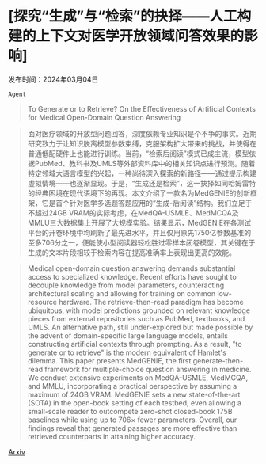 # [探究“生成”与“检索”的抉择——人工构建的上下文对医学开放领域问答效果的影响]

发布时间：2024年03月04日

`Agent`

> To Generate or to Retrieve? On the Effectiveness of Artificial Contexts for Medical Open-Domain Question Answering

> 面对医疗领域的开放型问题回答，深度依赖专业知识是个不争的事实。近期研究致力于让知识脱离模型参数束缚，克服架构扩大带来的挑战，并使得在普通低配硬件上也能进行训练。当前，“检索后阅读”模式已成主流，模型依据PubMed、教科书及UMLS等外部资料库中的相关知识点进行预测。随着特定领域大语言模型的兴起，一种尚待深入探索的新路径——通过提示构建虚拟情境——也逐渐显现。于是，“生成还是检索”，这一抉择如同哈姆雷特的经典困境在现代语境下的再现。本文介绍了一款名为MedGENIE的创新框架，它是首个针对医学多选题答题应用的“生成-后阅读”结构。我们立足于不超过24GB VRAM的实际考虑，在MedQA-USMLE、MedMCQA及MMLU三大数据集上开展了大规模实验。结果显示，MedGENIE在各测试平台的开卷环境中均刷新了最先进水平，并且仅用原先1750亿参数基准的至多706分之一，便能使小型阅读器轻松胜过零样本闭卷模型，其关键在于生成的文本片段相较于检索内容在提高准确率上表现出更高的效能。

> Medical open-domain question answering demands substantial access to specialized knowledge. Recent efforts have sought to decouple knowledge from model parameters, counteracting architectural scaling and allowing for training on common low-resource hardware. The retrieve-then-read paradigm has become ubiquitous, with model predictions grounded on relevant knowledge pieces from external repositories such as PubMed, textbooks, and UMLS. An alternative path, still under-explored but made possible by the advent of domain-specific large language models, entails constructing artificial contexts through prompting. As a result, "to generate or to retrieve" is the modern equivalent of Hamlet's dilemma. This paper presents MedGENIE, the first generate-then-read framework for multiple-choice question answering in medicine. We conduct extensive experiments on MedQA-USMLE, MedMCQA, and MMLU, incorporating a practical perspective by assuming a maximum of 24GB VRAM. MedGENIE sets a new state-of-the-art (SOTA) in the open-book setting of each testbed, even allowing a small-scale reader to outcompete zero-shot closed-book 175B baselines while using up to 706$\times$ fewer parameters. Overall, our findings reveal that generated passages are more effective than retrieved counterparts in attaining higher accuracy.

[Arxiv](https://arxiv.org/abs/2403.01924)